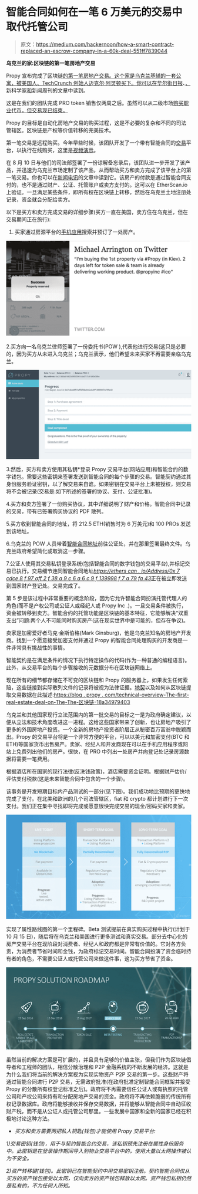 # 智能合同如何在一笔 6 万美元的交易中取代托管公司

> 原文：<https://medium.com/hackernoon/how-a-smart-contract-replaced-an-escrow-company-in-a-60k-deal-551ff7839044>

**乌克兰的家:区块链的第一笔房地产交易**

Propy 宣布完成了区块链[的第一笔房地产交易。这个家是乌克兰基辅的一套公寓，被美国人、TechCrunch 创始人迈克尔·阿灵顿买下。你可以在](https://hackernoon.com/tagged/blockchain)[华尔街日报](https://www.wsj.com/articles/an-entire-real-estate-deal-takes-place-online-using-cryptocurrency-technology-1506462545)、[、](https://www.newscientist.com/article/mg23631474-500-a-house-has-been-bought-on-the-blockchain-for-the-first-time/)新科学家[和](http://www.newsweek.com/blockchain-sell-real-estate-first-time-ethereum-682982)新闻周刊的文章中读到。

这是在我们的团队完成 PRO token 销售仅两周之后。虽然可以从二级市场[购买职业代币，但交易现已结束。](https://liqui.io/#/exchange/PRO_ETH)

Propy 的目标是自动化房地产交易的购买过程，这是不必要的复杂和不同的司法管辖区。区块链是产权等价值转移的完美技术。

第一笔交易是远程购买。今年早些时候，该团队开发了一个带有智能合同的[交易](https://hackernoon.com/tagged/transaction)平台，以执行在线购买，这里是[视频演示](https://www.youtube.com/watch?v=spmqS0FlRi8)。

在 8 月 10 日与他们的司法部签署了一份谅解备忘录后，该团队进一步开发了该产品，并迅速为乌克兰市场定制了该产品，从而帮助买方和卖方完成了该平台上的第一笔交易。你也可以在[新闻电讯](https://cointelegraph.com/news/ukraine-set-to-offer-blockchain-real-estate-to-foreign-investors)的文章中读到它。该房产的付款是通过智能合同支付的，也不是通过财产、公证、托管账户或卖方支付的。这可以在 EtherScan.io 上验证。一旦满足某些条件，即所有权在区块链上转移，然后在乌克兰土地注册处记录，资金就会分配给卖方。

以下是买方和卖方完成交易的详细步骤(买方一直在美国，卖方住在乌克兰，但在交易期间正在旅行):

1.  买家通过房源平台的[手机应用](https://itunes.apple.com/us/app/propy-buy-and-rent-properties-overseas-and-home/id1017369540?mt=8)搜索并预订了一处房产。

![](img/379b0c1108a7f63e175c70556f5f413b.png)

2.买方向一名乌克兰律师签署了一份委托书(POW ),代表他进行交易(这只是必要的，因为买方从未进入乌克兰；乌克兰表示，他们希望未来买家不再需要亲临乌克兰。

![](img/348d210e62b77cdafe53ff1927c1cc63.png)

3.然后，买方和卖方使用其私钥*登录 Propy 交易平台(网站应用)和智能合约的数字钱包。需要这些密钥来签署发送到智能合同的每个步骤的交易。智能契约通过其身份服务验证密钥，以了解交易来自谁。如果密钥在交易平台上未被授权，则交易将不会被记录(交易是:如下所述的签署的协议、支付、公证批准)。

4.买方和卖方签署了一份购买协议，其中详细说明了财产和价格。智能合同中记录的交易，带有已签署购买协议的 PDF 散列。

5.买方收到智能合同的地址，将 212.5 ETH(销售时为 6 万美元)和 100 PROs 发送到该地址。

6.乌克兰的 POW 人员带着[智能合同地址](https://etherscan.io/address/0x7cdce8f97aff2f38a9c6a6c9f139998f7a79fa43)前往公证处，并在那里签署最终文件。乌克兰政府希望简化或取消这一步骤。

7.公证人使用其交易私钥登录系统(包括智能合同的数字钱包的交易平台),并标记交易已执行。交易细节连同智能合同地址[*https://ethers can . io/Address/0x 7 cdce 8 f 97 aff 2 f 38 a 9 c 6 a 6 c 9 f 139998 f 7 a 79 fa 43*](https://etherscan.io/address/0x7cdce8f97aff2f38a9c6a6c9f139998f7a79fa43)正在被立即发送到国家财产登记处。交易完成了。

第 5 步是该过程中非常重要的概念阶段，因为它允许智能合同扮演托管代理人的角色(而不是产权公司或公证人或经纪人或 Propy Inc .)。一旦交易条件被执行，资金被转移到卖方。智能合约的托管功能是区块链的基本特征，它能够解决“双重支出”问题:两个人不可能同时购买房产(这在现实世界中是可能的，但存在争议)。

卖家是加密爱好者马克·金斯伯格(Mark Ginsburg)，他是乌克兰知名的房地产开发商。找到一个愿意接受加密支付并通过 Propy 的智能合同处理购买的开发商是一件非常具有挑战性的事情。

智能契约是在满足条件的情况下执行特定操作的代码(作为一种普通的编程语言)。此外，从交易平台的每个步骤接收的元数据分布在区块链网络上。

现在所有的细节都存储在不可变的区块链和 Propy 的服务器上，如果发生任何索赔，这些链接到实际散列文件的记录将被视为法律证据。[地契](https://blog.propy.com/technical-overview-the-first-real-estate-deal-on-the-blockchain-18a34979403)以及如何从区块链提取交易数据在此描述:[https://blog . propy . com/technical-overview-The-first-real-estate-deal-on-The-The-区块链-18a34979403](https://blog.propy.com/technical-overview-the-first-real-estate-deal-on-the-blockchain-18a34979403)

乌克兰和其他国家现行立法范围内的第一批交易的目标之一是为政府确定建议，以便从立法和技术角度改进这一进程。这给这些国家带来了创新，也让房地产吸引了更多的外国房地产投资。一个全新的房地产投资者阶层正从秘密百万富翁中脱颖而出。Propy 的交易平台将是一个非常方便的平台，可以以美元和加密支付(BTC 和 ETH)等国家货币出售房产。卖家、经纪人和开发商现在可以在手机应用程序或网站上免费列出他们的房产。很快，在 PRO 中列出一处房产并向登记处记录房源数据将需要一笔费用。

根据酒店所在国家的现行法律(反洗钱政策)，酒店需要资金证明。根据财产估价/评估支付税款(这是未来智能合同中包含的一个步骤)。

该事务是开发短期目标内产品测试的一部分(见下图)。我们成功地比预期的更快地完成了支付。在北美和欧洲的几个司法管辖区，fiat 和 crypto 都计划进行下一次支付。我们正在集中寻找即将完成或愿意很快完成交易的现金/密码买家和卖家。

![](img/118dc77e05a81ae305ee764e7456d39d.png)

实现了属性路线图的第一个里程碑。Beta 测试提前在真实购买过程中执行(计划于 10 月 15 日)，随后将在乌克兰和美国进行更多测试和真实交易。部分去中心化的房产交易平台在现阶段对消费者、经纪人和政府都是非常有价值的。它对各方负责，为消费者节省时间和金钱，为政府标记交易时间。智能合同扮演了资金临时持有者的角色，不需要公证人或托管公司来做这件事，这为买方节省了资金。

![](img/ad3372e282b69410a91be96afb2b1bae.png)

虽然当前的解决方案是可扩展的，并且具有足够的价值主张，但我们作为区块链倡导者和工程师的团队，相信分散治理和 P2P 金融系统的不断发展的经济。这就是为什么我们将当前的解决方案视为实现实物资产 P2P 交易的第一步。这些财产将通过智能合同进行 P2P 交易，无需政府批准(在政府批准定制智能合同框架并接受 Propy 的分散所有权登记标准之后)。政府将不再需要信任公证人或有执照的托管公司和产权公司来持有和分配房地产交易的资金。政府将不再依赖脆弱的传统所有权记录数据库。政府将能够接收并保存交易数据，并将能够从智能合同中自动征收财产税，而不是从公证人或托管公司那里。一些发展中国家和全新的国家已经在积极地讨论这种方法。

* *买方和卖方需要两把私人钥匙(钱包)才能使用 Propy 交易平台:*

*1)交易密钥(钱包)，用于与契约智能合约交易，该私钥预先注册在属性身份服务中。此密钥是在登录操作期间导入到物业交易平台中的，使用大量以太网操作被认为不安全。*

*2)资产转移键(钱包)。此密钥已在智能契约中用交易密钥注册。契约智能合同仅从买方的资产钱包接受以太网，仅向卖方的资产钱包释放以太网。资产钱包私钥仍然是私有的，不为任何人所知。*
